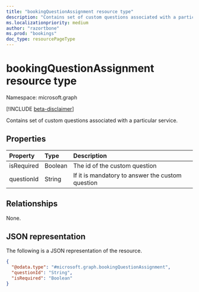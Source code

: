 ```yaml
---
title: "bookingQuestionAssignment resource type"
description: "Contains set of custom questions associated with a particular service."
ms.localizationpriority: medium
author: "razortbone"
ms.prod: "bookings"
doc_type: resourcePageType
---
```


# bookingQuestionAssignment resource type

Namespace: microsoft.graph

[!INCLUDE [beta-disclaimer](../../includes/beta-disclaimer.md)]

Contains set of custom questions associated with a particular service.

## Properties
|Property|Type|Description|
|:---|:---|:---|
|isRequired|Boolean|The id of the custom question |
|questionId|String|If it is mandatory to answer the custom question |

## Relationships
None.

## JSON representation
The following is a JSON representation of the resource.
<!-- {
  "blockType": "resource",
  "@odata.type": "microsoft.graph.bookingQuestionAssignment"
}
-->
``` json
{
  "@odata.type": "#microsoft.graph.bookingQuestionAssignment",
  "questionId": "String",
  "isRequired": "Boolean"
}
```

